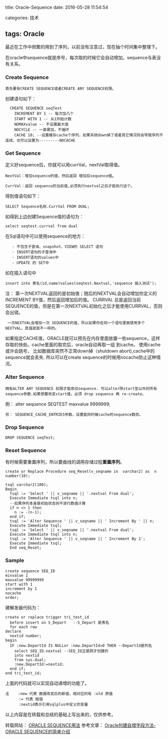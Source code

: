 title: Oracle-Sequence
date: 2016-05-28 11:54:54

categories: 技术

tags: Oracle
---

最近在工作中频繁的用到了序列，以前没有注意过，现在抽个时间集中整理下。

<!--more-->
在oracle中sequence就是序号，每次取的时候它会自动增加。sequence与表没有关系。 

### Create Sequence

`首先要有CREATE SEQUENCE或者CREATE ANY SEQUENCE权限。`

创建语句如下： 

```plsql
  CREATE SEQUENCE seqTest
    INCREMENT BY 1 -- 每次加几个
    START WITH 1 -- 从1开始计数
    NOMAXvalue -- 不设置最大值
    NOCYCLE -- 一直累加，不循环
    CACHE 10; --设置缓存cache个序列，如果系统down掉了或者其它情况将会导致序列不连续，也可以设置为---------NOCACHE
```

### Get Sequence

定义好sequence后，你就可以用currVal，nextVal取得值。

`NextVal：增加sequence的值，然后返回 增加后sequence值`。

`CurrVal：返回 sequence的当前值,必须执行nextval之后才能执行这个。`

  得到值语句如下：
​        

```plsql
SELECT Sequence名称.CurrVal FROM DUAL; 
```

  如得到上边创建Sequence值的语句为：

```plsql
select seqtest.currval from dual
```

在Sql语句中可以使用sequence的地方： 

```plsql
   - 不包含子查询、snapshot、VIEW的 SELECT 语句 
   - INSERT语句的子查询中 
   - INSERT语句的values中 
   - UPDATE 的 SET中
```

如在插入语句中

```plsql
insert into 表名(id,name)values(seqtest.Nextval,'sequence 插入测试');
```

 注：
第一次NEXTVAL返回的是初始值；随后的NEXTVAL会自动增加你定义的INCREMENT BY值，然后返回增加后的值。
 CURRVAL 总是返回当前SEQUENCE的值，但是在第一次NEXTVAL初始化之后才能使用CURRVAL，否则会出错。

` 一次NEXTVAL会增加一次 SEQUENCE的值，所以如果你在同一个语句里面使用多个NEXTVAL，其值就是不一样的。`

 如果指定CACHE值，ORACLE就可以预先在内存里面放置一些sequence，这样存取的快些。cache里面的取完后，oracle自动再取一组 到cache。 使用cache或许会跳号， 比如数据库突然不正常down掉（shutdown abort),cache中的sequence就会丢失. 所以可以在create sequence的时候用nocache防止这种情况。

### Alter Sequence

```
拥有ALTER ANY SEQUENCE 权限才能改动sequence. 可以alter除start至以外的所有sequence参数.如果想要改变start值，必须 drop sequence 再 re-create。
```

例：
alter sequence SEQTEST maxvalue 9999999;

```
另： SEQUENCE_CACHE_ENTRIES参数，设置能同时被cache的sequence数目。
```

### Drop Sequence

```plsql
DROP SEQUENCE seqTest;
```

### Reset Sequence

有时候需要重置序列，所以要曲线的调用存储过程**重置序列**。

```plsql
create or Replace Procedure seq_Reset(v_seqname in  varchar2) as  n number(10);
                                                                                                      tsql varchar2(100);
Begin
  tsql := 'Select ' || v_seqname || '.nextval From dual';
  Execute Immediate tsql into n;
  --如果序列本身是初始状态则不进行数值计算
  if n <> 1 then
    n := -(n-1);
  end if;
  tsql := 'Alter Sequence ' || v_seqname || ' Increment By ' || n;
  Execute Immediate tsql;
  tsql := 'Select ' || v_seqname || '.nextval From dual';
  Execute Immediate tsql into n;
  tsql := 'Alter Sequence ' || v_seqname || ' Increment By 1';
  Execute Immediate tsql;
  End seq_Reset;
```

### Sample

```plsql
create sequence SEQ_ID
minvalue 1
maxvalue 99999999
start with 1
increment by 1
nocache
order;
```

建解发器代码为：

```plsql
create or replace trigger tri_test_id
  before insert on S_Depart   --S_Depart 是表名
  for each row
declare
  nextid number;
begin
  IF :new.DepartId IS NULLor :new.DepartId=0 THEN --DepartId是列名
    select SEQ_ID.nextval --SEQ_ID正是刚才创建的
    into nextid
    from sys.dual;
    :new.DepartId:=nextid;
  end if;
end tri_test_id;
```

 上面的代码就可以实现自动递增的功能了。

```plsql
注    :new 代表 数据改变后的新值，相对应的有 :old 原值
      := 代表 赋值
      :nextid表示引用sqlplus中定义的变量 
```

以上内容是在转载和总结的基础上写出来的，仅供参考。

 转载网站： [ORACLE SEQUENCE用法](http://www.cnblogs.com/hyzhou/archive/2012/04/12/2444158.html)
 参考文章： [Oracle创建自增字段方法-ORACLE SEQUENCE的简单介绍](http://blog.csdn.net/zhoufoxcn/article/details/1762351)

